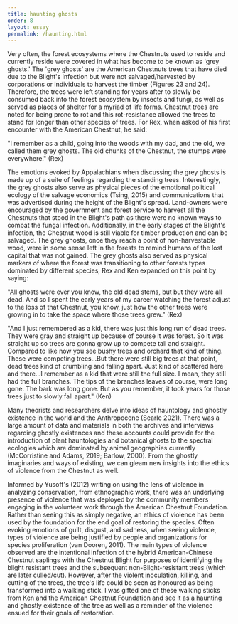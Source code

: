 ```yaml
---
title: haunting ghosts
order: 8
layout: essay
permalink: /haunting.html
---
```

<div class="a">
<p>Very often, the forest ecosystems where the Chestnuts used to reside and currently reside were covered in what has become to be known as 'grey ghosts.' The 'grey ghosts' are the American Chestnuts trees that have died due to the Blight's infection but were not salvaged/harvested by corporations or individuals to harvest the timber (Figures 23 and 24). Therefore, the trees were left standing for years after to slowly be consumed back into the forest ecosystem by insects and fungi, as well as served as places of shelter for a myriad of life forms. Chestnut trees are noted for being prone to rot and this rot-resistance allowed the trees to stand for longer than other species of trees. For Rex, when asked of his first encounter with the American Chestnut, he said:</p>
<div class="c">
<p>"I remember as a child, going into the woods with my dad, and the old, we called them grey ghosts. The old chunks of the Chestnut, the stumps were everywhere." (Rex)</p></div>
<div class="b">
<p>The emotions evoked by Appalachians when discussing the grey ghosts is made up of a suite of feelings regarding the standing trees. Interestingly, the grey ghosts also serve as physical pieces of the emotional political ecology of the salvage economics (Tsing, 2015) and communications that was advertised during the height of the Blight's spread. Land-owners were encouraged by the government and forest service to harvest all the Chestnuts that stood in the Blight's path as there were no known ways to combat the fungal infection. Additionally, in the early stages of the Blight's infection, the Chestnut wood is still viable for timber production and can be salvaged. The grey ghosts, once they reach a point of non-harvestable wood, were in some sense left in the forests to remind humans of the lost capital that was not gained. The grey ghosts also served as physical markers of where the forest was transitioning to other forests types dominated by different species, Rex and Ken expanded on this point by saying:<p> 

<div class="c">
<p>"All ghosts were ever you know, the old dead stems, but but they were all dead. And so I spent the early years of my career watching the forest adjust to the loss of that Chestnut, you know, just how the other trees were growing in to take the space where those trees grew." (Rex)</p>

<p>"And I just remembered as a kid, there was just this long run of dead trees. They were gray and straight up because of course it was forest. So it was straight up so trees are gonna grow up to compete tall and straight. Compared to like now you see bushy trees and orchard that kind of thing. These were competing trees...But there were still big trees at that point, dead trees kind of crumbling and falling apart. Just kind of scattered here and there...I remember as a kid that were still the full size. I mean, they still had the full branches. The tips of the branches leaves of course, were long gone. The bark was long gone. But as you remember, it took years for those trees just to slowly fall apart." (Ken)</p></div>

<div class="b">
<p>Many theorists and researchers delve into ideas of hauntology and ghostly existence in the world and the Anthropocene (Searle 2021). There was a large amount of data and materials in both the archives and interviews regarding ghostly existences and these accounts could provide for the introduction of plant hauntologies and botanical ghosts to the spectral ecologies which are dominated by animal geographies currently (McCorristine and Adams, 2019; Barlow, 2000). From the ghostly imaginaries and ways of existing, we can gleam new insights into the ethics of violence from the Chestnut as well.<p> 

<p>Informed by Yusoff's (2012) writing on using the lens of violence in analyzing conservation, from ethnographic work, there was an underlying presence of violence that was deployed by the community members engaging in the volunteer work through the American Chestnut Foundation. Rather than seeing this as simply negative, an ethics of violence has been used by the foundation for the end goal of restoring the species. Often evoking emotions of guilt, disgust, and sadness, when seeing violence, types of violence are being justified by people and organizations for species proliferation (van Dooren, 2011). The main types of violence observed are the intentional infection of the hybrid American-Chinese Chestnut saplings with the Chestnut Blight for purposes of identifying the blight resistant trees and the subsequent non-Blight-resistant trees (which are later culled/cut). However, after the violent inoculation, killing, and cutting of the trees, the tree's life could be seen as honoured as being transformed into a walking stick. I was gifted one of these walking sticks from Ken and the American Chestnut Foundation and see it as a haunting and ghostly existence of the tree as well as a reminder of the violence ensued for their goals of restoration.</p>
